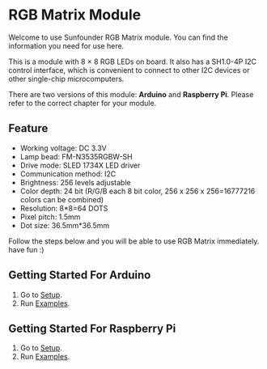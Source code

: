 # RGB Matrix Module

Welcome to use Sunfounder RGB Matrix module. You can find the information you need for use here.

This is a module with 8 × 8 RGB LEDs on board. It also has a SH1.0-4P I2C control interface, which is convenient to connect to other I2C devices or other single-chip microcomputers.

There are two versions of this module: **Arduino** and **Raspberry Pi**. Please refer to the correct chapter for your module.

## Feature
* Working voltage: DC 3.3V  
* Lamp bead: FM-N3535RGBW-SH  
* Drive mode: SLED 1734X LED driver  
* Communication method: I2C  
* Brightness: 256 levels adjustable  
* Color depth: 24 bit (R/G/B each 8 bit color, 256 x 256 x 256=16777216 colors can be combined)  
* Resolution: 8*8=64 DOTS  
* Pixel pitch: 1.5mm  
* Dot size: 36.5mm*36.5mm  
  
Follow the steps below and you will be able to use RGB Matrix immediately. have fun :)

## Getting Started For Arduino

1.  Go to [Setup](Arduino\doc\setup_arduino.md).
2.  Run [Examples](Arduino\doc\examples_arduino.md).

## Getting Started For Raspberry Pi 

1.  Go to [Setup](Raspberrypi\doc\setup_rpi.md).
2.  Run [Examples](Raspberrypi\doc\examples_rpi.md).

